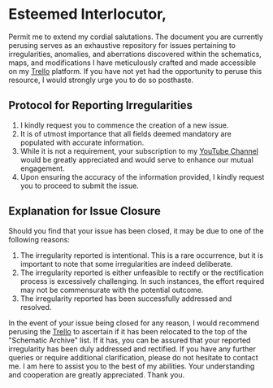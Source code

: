 # Esteemed Interlocutor,

Permit me to extend my cordial salutations. The document you are currently perusing serves as an exhaustive repository for issues pertaining to irregularities, anomalies, and aberrations discovered within the schematics, maps, and modifications I have meticulously crafted and made accessible on my [Trello](https://trello.com/invite/b/KwcIRczQ/ATTI1ed7a8a74da118a24cbe1875755402176C1DBAB2/schematic-map-maker) platform. If you have not yet had the opportunity to peruse this resource, I would strongly urge you to do so posthaste.

## Protocol for Reporting Irregularities
1. I kindly request you to commence the creation of a new issue.
2. It is of utmost importance that all fields deemed mandatory are populated with accurate information.
3. While it is not a requirement, your subscription to my [YouTube Channel](https://www.youtube.com/@callmesirentertainment) would be greatly appreciated and would serve to enhance our mutual engagement.
4. Upon ensuring the accuracy of the information provided, I kindly request you to proceed to submit the issue.

## Explanation for Issue Closure
Should you find that your issue has been closed, it may be due to one of the following reasons:

  1. The irregularity reported is intentional. This is a rare occurrence, but it is important to note that some irregularities are indeed deliberate.
  2. The irregularity reported is either unfeasible to rectify or the rectification process is excessively challenging. In such instances, the effort required may not be commensurate with the potential outcome.
  3. The irregularity reported has been successfully addressed and resolved.

In the event of your issue being closed for any reason, I would recommend perusing the [Trello](https://trello.com/invite/b/KwcIRczQ/ATTI1ed7a8a74da118a24cbe1875755402176C1DBAB2/schematic-map-maker) to ascertain if it has been relocated to the top of the "Schematic Archive" list. If it has, you can be assured that your reported irregularity has been duly addressed and rectified. If you have any further queries or require additional clarification, please do not hesitate to contact me. I am here to assist you to the best of my abilities. Your understanding and cooperation are greatly appreciated. Thank you.
